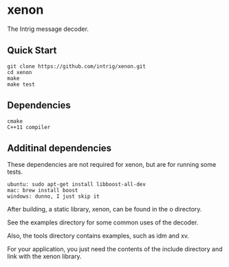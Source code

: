 # xenon
The Intrig message decoder.

## Quick Start

    git clone https://github.com/intrig/xenon.git
    cd xenon
    make 
    make test

## Dependencies

    cmake
    C++11 compiler

## Additinal dependencies

These dependencies are not required for xenon, but are for running some tests.

    ubuntu: sudo apt-get install libboost-all-dev
    mac: brew install boost
    windows: dunno, I just skip it

After building, a static library, xenon, can be found in the o directory.

See the examples directory for some common uses of the decoder.

Also, the tools directory contains examples, such as idm and xv.

For your application, you just need the contents of the include directory and link with the xenon library.
